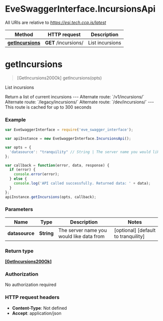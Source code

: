 # EveSwaggerInterface.IncursionsApi

All URIs are relative to *https://esi.tech.ccp.is/latest*

Method | HTTP request | Description
------------- | ------------- | -------------
[**getIncursions**](IncursionsApi.md#getIncursions) | **GET** /incursions/ | List incursions


<a name="getIncursions"></a>
# **getIncursions**
> [GetIncursions200Ok] getIncursions(opts)

List incursions

Return a list of current incursions  ---  Alternate route: &#x60;/v1/incursions/&#x60;  Alternate route: &#x60;/legacy/incursions/&#x60;  Alternate route: &#x60;/dev/incursions/&#x60;   ---  This route is cached for up to 300 seconds

### Example
```javascript
var EveSwaggerInterface = require('eve_swagger_interface');

var apiInstance = new EveSwaggerInterface.IncursionsApi();

var opts = { 
  'datasource': "tranquility" // String | The server name you would like data from
};

var callback = function(error, data, response) {
  if (error) {
    console.error(error);
  } else {
    console.log('API called successfully. Returned data: ' + data);
  }
};
apiInstance.getIncursions(opts, callback);
```

### Parameters

Name | Type | Description  | Notes
------------- | ------------- | ------------- | -------------
 **datasource** | **String**| The server name you would like data from | [optional] [default to tranquility]

### Return type

[**[GetIncursions200Ok]**](GetIncursions200Ok.md)

### Authorization

No authorization required

### HTTP request headers

 - **Content-Type**: Not defined
 - **Accept**: application/json

